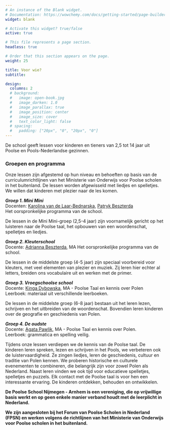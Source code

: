 ```yaml
---
# An instance of the Blank widget.
# Documentation: https://wowchemy.com/docs/getting-started/page-builder/
widget: blank

# Activate this widget? true/false
active: true

# This file represents a page section.
headless: true

# Order that this section appears on the page.
weight: 25

title: Voor wie?
subtitle:

design:
  columns: 2
  # background:
  #   image: open-book.jpg
  #   image_darken: 1.0
  #   image_parallax: true
  #   image_position: center
  #   image_size: cover
  #   text_color_light: false
  # spacing:
  #   padding: ["20px", "0", "20px", "0"]
---
```


De school geeft lessen voor kinderen en tieners van 2,5 tot 14 jaar uit Poolse en Pools-Nederlandse gezinnen.

### Groepen en programma

Onze lessen zijn afgestemd op hun niveau en behoeften op basis van de curriculumrichtlijnen van het Ministerie van Onderwijs voor Poolse scholen in het buitenland. De lessen worden afgewisseld met liedjes en spelletjes. We willen dat kinderen met plezier naar de les komen.

__*Groep 1. Mini Mini*__  
Docenten: [Karolina van de Laar-Bednarska](/nl/author/karolina-van-de-laar-bednarska/), [Patryk Beszterda](/nl/author/patryk-beszterda/)  
Het oorspronkelijke programma van de school.  

De lessen in de Mini Mini-groep (2,5-4 jaar) zijn voornamelijk gericht op het luisteren naar de Poolse taal, het opbouwen van een woordenschat, spelletjes en liedjes.

__*Groep 2. Kleuterschool*__  
Docente: [Adrianna Beszterda](/nl/author/adrianna-beszterda/), MA
Het oorspronkelijke programma van de school.

De lessen in de middelste groep (4-5 jaar) zijn speciaal voorbereid voor kleuters, met veel elementen van plezier en muziek. Zij leren hier echter al letters, breiden ons vocabulaire uit en werken met de primer.

__*Groep 3. Vroegschoolse school*__  
Docente: [Kinga Dybowska](/nl/author/kinga-dybowska/), MA - Poolse Taal en kennis over Polen  
Leerboek: materiaal uit verschillende leerboeken.

De lessen in de middelste groep (6-8 jaar) bestaan uit het leren lezen, schrijven en het uitbreiden van de woordenschat. Bovendien leren kinderen over de geografie en geschiedenis van Polen.

__*Groep 4. De oudste*__  
Docente: [Agata Pawlik](/nl/author/agata-pawlik/), MA - Poolse Taal en kennis over Polen.  
Leerboek: grammatica en spelling veilig.  

Tijdens onze lessen verdiepen we de kennis van de Poolse taal. De kinderen leren spreken, lezen en schrijven in het Pools, we verbeteren ook de luistervaardigheid. Ze zingen liedjes, leren de geschiedenis, cultuur en traditie van Polen kennen. We proberen historische en culturele evenementen te combineren, die belangrijk zijn voor zowel Polen als Nederland. Naast leren vinden we ook tijd voor educatieve spelletjes, spelletjes en puzzels. Elk contact met de Poolse taal is voor hen een interessante ervaring. De kinderen ontdekken, behouden en ontwikkelen.

__De Poolse School Nijmegen - Arnhem is een vereniging, die op vrijwillige basis werkt en op geen enkele manier verband houdt met de leerplicht in Nederland.__

__We zijn aangesloten bij het Forum van Poolse Scholen in Nederland (FPSN) en werken volgens de richtlijnen van het Ministerie van Onderwijs voor Poolse scholen in het buitenland.__
